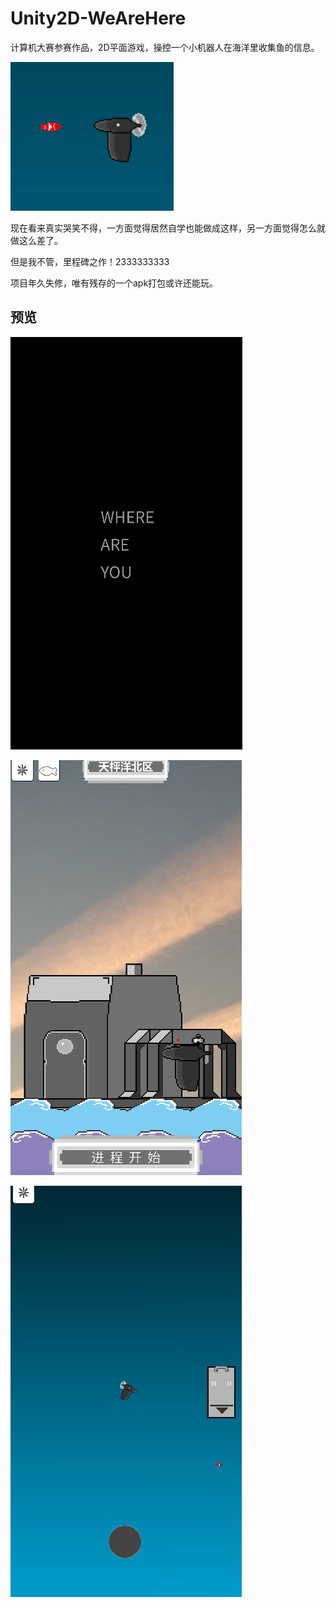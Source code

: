 # Unity2D-WeAreHere
计算机大赛参赛作品，2D平面游戏，操控一个小机器人在海洋里收集鱼的信息。

![](https://github.com/HikariXP/FigureBed/blob/main/Match-Sea/Image%201.png)

现在看来真实哭笑不得，一方面觉得居然自学也能做成这样，另一方面觉得怎么就做这么差了。

但是我不管，里程碑之作！2333333333

项目年久失修，唯有残存的一个apk打包或许还能玩。



## 预览

![](https://github.com/HikariXP/FigureBed/blob/main/Match-Sea/Image%202.png)

![](https://github.com/HikariXP/FigureBed/blob/main/Match-Sea/Image%203.png)

![](https://github.com/HikariXP/FigureBed/blob/main/Match-Sea/Image%204.png)
